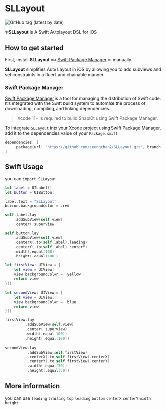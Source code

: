 SLLayout
===============
![GitHub tag (latest by date)](https://img.shields.io/github/v/tag/seungchan2/SLLayout?label=version&sort=semver)


**✨SLLayout** is A Swift Autolayout DSL for iOS


## How to get started

First, install **SLLayout** via [Swift Package Manager](https://swift.org/package-manager/) or manually.

 **SLLayout** simplifies Auto Layout in iOS by allowing you to add subviews and set constraints in a fluent and chainable manner. 

### Swift Package Manager

[Swift Package Manager](https://swift.org/package-manager/) is a tool for managing the distribution of Swift code. It’s integrated with the Swift build system to automate the process of downloading, compiling, and linking dependencies.

> Xcode 11+ is required to build SnapKit using Swift Package Manager.

To integrate `SLLayout` into your Xcode project using Swift Package Manager, add it to the dependencies value of your `Package.swift`

```swift
dependencies: [
    .package(url: "https://github.com/seungchan2/SLLayout.git", branch: "main"))
]
```

## Swift Usage
you can `import SLLayout`
```swift
let label = UILabel()
let button = UIButton()

label.text = "SLLayout"
button.backgroundColor = .red

self.label.lay
    .addSubView(self.view)
    .center(.superview)

self.button.lay
    .addSubView(self.view)
    .centerX(.to(self.label).leading)
    .centerY(.to(self.label).centerY)
    .width(.equal(100))
    .height(.equal(100))
```
```swift
let firstView: UIView = {
    let view = UIView()
    view.backgroundColor = .yellow
    return view
}()
    
let secondView: UIView = {
    let view = UIView()
    view.backgroundColor = .blue
    return view
}()

firstView.lay
         .addSubView(self.view)
         .center(.superview)
         .width(.equal(100))
         .height(.equal(100))
        
secondView.lay
          .addSubView(self.firstView)
          .centerX(.to(self.firstView).centerX)
          .centerY(.to(self.firstView).centerY)
          .width(.equal(50))
          .height(.equal(50))
```
## More information
you can use `leading` `trailing` `top` `leading` `bottom` `centerX` `centerY` `width` `height`


